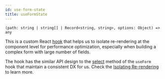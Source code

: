 ```yaml
---
id: use-form-state
title: useFormState
---
```


`(path: string | string[] | Record<string, string>, options: Object) => any`

This is a custom React [hook](https://reactjs.org/docs/hooks-custom.html#using-a-custom-hook) that helps us to isolate re-rendering at the component level for performance optimization, especially when building a complex form with large number of fields.

The hook has the similar API design to the [select](../api-reference/use-form#select) method of the `useForm` hook that maintain a consistent DX for us. Check the [Isolating Re-rendering](../getting-started/form-state#isolating-re-rendering) to learn more.
